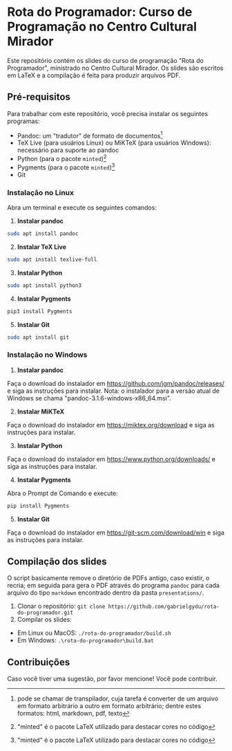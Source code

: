 # Rota do Programador: Curso de Programação no Centro Cultural Mirador

Este repositório contém os slides do curso de programação "Rota do Programador",
ministrado no Centro Cultural Mirador. Os slides são escritos em LaTeX e a
compilação é feita para produzir arquivos PDF.

## Pré-requisitos

Para trabalhar com este repositório, você precisa instalar os seguintes
programas:

- Pandoc: um "tradutor" de formato de documentos[^pandoc]
- TeX Live (para usuários Linux) ou MiKTeX (para usuários Windows): necessário
  para suporte ao pandoc
- Python (para o pacote `minted`)[^minted]
- Pygments (para o pacote `minted`)[^minted]
- Git

[^minted]: "minted" é o pacote LaTeX utilizado para destacar cores no código
[^pandoc]: pode se chamar de transpilador, cuja tarefa é converter de um arquivo
    em formato arbitrário a outro em formato arbitrário; dentre estes formatos:
    html, markdown, pdf, texto

### Instalação no Linux

Abra um terminal e execute os seguintes comandos:

1. **Instalar pandoc**

```sh
sudo apt install pandoc
```

2. **Instalar TeX Live**

```sh
sudo apt install texlive-full
```

3. **Instalar Python**

```sh
sudo apt install python3
```

4. **Instalar Pygments**

```sh
pip3 install Pygments
```

5. **Instalar Git**

```sh
sudo apt install git
```

### Instalação no Windows

1. **Instalar pandoc**

Faça o download do instalador em https://github.com/jgm/pandoc/releases/ e siga
as instruções para instalar. Nota: o instalador para a versão atual de Windows
se chama "pandoc-3.1.6-windows-x86_64.msi".

2. **Instalar MiKTeX**

Faça o download do instalador em https://miktex.org/download e siga as
instruções para instalar.

3. **Instalar Python**

Faça o download do instalador em https://www.python.org/downloads/ e siga as
instruções para instalar.

4. **Instalar Pygments**

Abra o Prompt de Comando e execute:

```sh
pip install Pygments
```

5. **Instalar Git**

Faça o download do instalador em https://git-scm.com/download/win e siga as
instruções para instalar.

## Compilação dos slides

O script basicamente remove o diretório de PDFs antigo, caso existir, o recria;
em seguida para gera o PDF através do programa `pandoc` para cada arquivo do
tipo `markdown` encontrado dentro da pasta `presentations/`.

1. Clonar o repositório: `git clone https://github.com/gabrielgydu/rota-do-programador.git`
2. Compilar os slides:
  - Em Linux ou MacOS: `./rota-do-programador/build.sh`
  - Em Windows: `.\rota-do-programador\build.bat`

## Contribuições

Caso você tiver uma sugestão, por favor mencione! Você pode contribuir.

<!-- vim: spelllang=pt_br
-->
